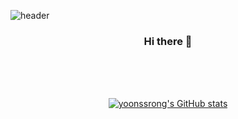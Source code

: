 ![header](https://capsule-render.vercel.app/api?type=waving&color=auto&height=250&section=header&text=%20%20%20yoonssrong's%20profile&fontSize=35&theme=onedark&fontAlign=70&fontAlignY=40)
<div align="center">


### Hi there 👋
<br>
<br>
<br>

[![yoonssrong's GitHub stats](https://github-readme-stats.vercel.app/api?username=yoonssrong&theme=onedark&show_icons=true)](https://github.com/yoonssrong/github-readme-stats)

</div>

<!--
**yoonssrong/yoonssrong** is a ✨ _special_ ✨ repository because its `README.md` (this file) appears on your GitHub profile.

Here are some ideas to get you started:

- 🔭 I’m currently working on ...
- 🌱 I’m currently learning ...
- 👯 I’m looking to collaborate on ...
- 🤔 I’m looking for help with ...
- 💬 Ask me about ...
- 📫 How to reach me: ...
- 😄 Pronouns: ...
- ⚡ Fun fact: ...
-->
